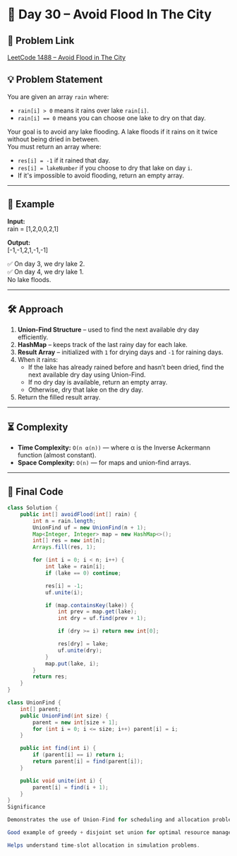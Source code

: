 # 📝 Day 30 – Avoid Flood In The City

## 📌 Problem Link
[LeetCode 1488 – Avoid Flood in The City](https://leetcode.com/problems/avoid-flood-in-the-city/)

## 💡 Problem Statement
You are given an array `rain` where:
- `rain[i] > 0` means it rains over lake `rain[i]`.
- `rain[i] == 0` means you can choose one lake to dry on that day.

Your goal is to avoid any lake flooding. A lake floods if it rains on it twice without being dried in between.  
You must return an array where:
- `res[i] = -1` if it rained that day.
- `res[i] = lakeNumber` if you choose to dry that lake on day `i`.
- If it's impossible to avoid flooding, return an empty array.

---

## 🧠 Example
**Input:**  
rain = [1,2,0,0,2,1]


**Output:**  
[-1,-1,2,1,-1,-1]


✅ On day 3, we dry lake 2.  
✅ On day 4, we dry lake 1.  
No lake floods.

---

## 🛠️ Approach

1. **Union-Find Structure** – used to find the next available dry day efficiently.  
2. **HashMap** – keeps track of the last rainy day for each lake.  
3. **Result Array** – initialized with `1` for drying days and `-1` for raining days.  
4. When it rains:
   - If the lake has already rained before and hasn’t been dried, find the next available dry day using Union-Find.
   - If no dry day is available, return an empty array.
   - Otherwise, dry that lake on the dry day.
5. Return the filled result array.

---

## ⏳ Complexity
- **Time Complexity:** `O(n α(n))` — where α is the Inverse Ackermann function (almost constant).  
- **Space Complexity:** `O(n)` — for maps and union-find arrays.

---

## 🏁 Final Code
```java
class Solution {
    public int[] avoidFlood(int[] rain) {
        int n = rain.length;
        UnionFind uf = new UnionFind(n + 1);
        Map<Integer, Integer> map = new HashMap<>();
        int[] res = new int[n];
        Arrays.fill(res, 1);

        for (int i = 0; i < n; i++) {
            int lake = rain[i];
            if (lake == 0) continue;

            res[i] = -1;
            uf.unite(i);

            if (map.containsKey(lake)) {
                int prev = map.get(lake);
                int dry = uf.find(prev + 1);

                if (dry >= i) return new int[0];

                res[dry] = lake;
                uf.unite(dry);
            }
            map.put(lake, i);
        }
        return res;
    }
}

class UnionFind {
    int[] parent;
    public UnionFind(int size) {
        parent = new int[size + 1];
        for (int i = 0; i <= size; i++) parent[i] = i;
    }

    public int find(int i) {
        if (parent[i] == i) return i;
        return parent[i] = find(parent[i]);
    }

    public void unite(int i) {
        parent[i] = find(i + 1);
    }
}
Significance

Demonstrates the use of Union-Find for scheduling and allocation problems.

Good example of greedy + disjoint set union for optimal resource management.

Helps understand time-slot allocation in simulation problems.
